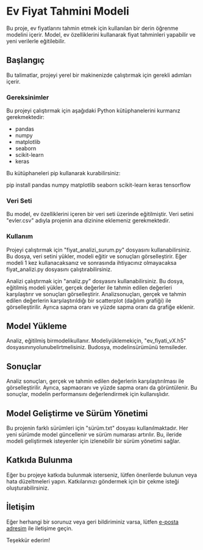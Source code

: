 # Ev Fiyat Tahmini Modeli

Bu proje, ev fiyatlarını tahmin etmek için kullanılan bir derin öğrenme modelini içerir. Model, ev özelliklerini kullanarak fiyat tahminleri yapabilir ve yeni verilerle eğitilebilir.

## Başlangıç

Bu talimatlar, projeyi yerel bir makinenizde çalıştırmak için gerekli adımları içerir.

### Gereksinimler

Bu projeyi çalıştırmak için aşağıdaki Python kütüphanelerini kurmanız gerekmektedir:

- pandas
- numpy
- matplotlib
- seaborn
- scikit-learn
- keras

Bu kütüphaneleri pip kullanarak kurabilirsiniz:

pip install pandas numpy matplotlib seaborn scikit-learn keras tensorflow

### Veri Seti

Bu model, ev özelliklerini içeren bir veri seti üzerinde eğitilmiştir. Veri setini "evler.csv" adıyla projenin ana dizinine eklemeniz gerekmektedir.

### Kullanım

Projeyi çalıştırmak için "fiyat_analizi_surum.py" dosyasını kullanabilirsiniz. Bu dosya, veri setini yükler, modeli eğitir ve sonuçları görselleştirir. Eğer modeli 1 kez kullanacaksanız ve sonrasında ihtiyacınız olmayacaksa fiyat_analizi.py dosyasını çalıştırabilirsiniz.

Analizi çalıştırmak için "analiz.py" dosyasını kullanabilirsiniz. Bu dosya, eğitilmiş modeli yükler, gerçek değerler ile tahmin edilen değerleri karşılaştırır ve sonuçları görselleştirir. Analizsonuçları, gerçek ve tahmin edilen değerlerin karşılaştırıldığı bir scatterplot (dağılım grafiği) ile görselleştirilir. Ayrıca sapma oranı ve yüzde sapma oranı da grafiğe eklenir.

## Model Yükleme

Analiz, eğitilmiş birmodelikullanır. Modeliyüklemekiçin, "ev_fiyati_vX.h5" dosyasınınyolunubelirtmelisiniz. Budosya, modelinsürümünü temsileder.

## Sonuçlar

Analiz sonuçları, gerçek ve tahmin edilen değerlerin karşılaştırılması ile görselleştirilir. Ayrıca, sapmaoranı ve yüzde sapma oranı da görüntülenir. Bu sonuçlar, modelin performansını değerlendirmek için kullanışlıdır.

## Model Geliştirme ve Sürüm Yönetimi

Bu projenin farklı sürümleri için "sürüm.txt" dosyası kullanılmaktadır. Her yeni sürümde model güncellenir ve sürüm numarası artırılır. Bu, ileride modeli geliştirmek isteyenler için izlenebilir bir sürüm yönetimi sağlar.

## Katkıda Bulunma

Eğer bu projeye katkıda bulunmak isterseniz, lütfen önerilerde bulunun veya hata düzeltmeleri yapın. Katkılarınızı göndermek için bir çekme isteği oluşturabilirsiniz.

## İletişim

Eğer herhangi bir sorunuz veya geri bildiriminiz varsa, lütfen [e-posta adresim](mailto:makan4154@gmail.com) ile iletişime geçin.

Teşekkür ederim!
